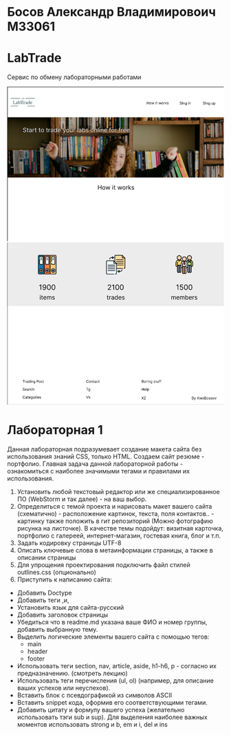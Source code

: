 # Босов Александр Владимировоич M33061
# LabTrade
Сервис по обмену лабораторными работами

![img.png](src/assets/firstPage.png)
![img.png](src/assets/secondPage.png)


# Лабораторная 1

Данная лабораторная подразумевает создание макета сайта без использования знаний CSS, только HTML. Создаем сайт резюме - портфолио. Главная задача данной лабораторной работы - ознакомиться с наиболее значимыми тегами и правилами их использования.

1. Установить любой текстовый редактор или же специализированное ПО (WebStorm и так далее) - на ваш выбор.
2. Определиться с темой проекта и нарисовать макет вашего сайта (схематично) - расположение картинок, текста, поля контактов.. - картинку также положить в гит репозиторий (Можно фотографию рисунка на листочке).
В качестве темы подойдут: визитная карточка, портфолио с галереей, интернет-магазин, гостевая книга, блог и т.п.
3. Задать кодировку страницы  UTF-8
4. Описать ключевые слова в метаинформации страницы, а также в описании страницы
5. Для упрощения проектирования подключить файл стилей outlines.css (опционально)
6. Приступить к написанию сайта:
- Добавить Doctype
- Добавить теги <html>,<head>и<body>,
- Установить язык для сайта-русский
- Добавить заголовок страницы
- Убедиться что в readme.md указана ваше ФИО и номер группы, добавить выбранную тему.
- Выделить логические элементы вашего сайта с помощью  тегов:
  - main
  - header
  - footer
- Использовать теги section, nav, article, aside, h1-h6, p - согласно их  предназначению. (смотреть лекцию)
- Использовать теги перечисления (ul, ol) (например, для описание ваших успехов или неуспехов).
- Вставить блок с псевдографикой из символов ASCII
- Вставить snippet кода, оформив его соответствующими тегами.
- Добавить цитату и формулу вашего успеха (желательно использовать тэги sub и sup).
  Для выделения наиболее важных моментов использовать strong и b, em и i, del и ins

    